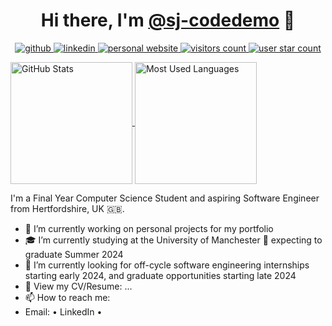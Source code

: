 <!-- TODO: Put Profile Banner here-->

<p>
<h1 align="center">
    Hi there, I'm <a href "https://github.com/sj-codedemo">@sj-codedemo</a> 👋
</h1>
</p>

<p align="center">
    <!-- GitHub -->
    <a href="https://github.com/sj-codedemo">
        <img src="https://img.shields.io/badge/github-%40sj--codedemo-211F1F?style=flat&logo=github&logoColor=white"
            alt="github" />
    </a>
    <!-- Linkedin -->
    <a href="">
        <img src="https://img.shields.io/badge/linkedin-username-0077B5?style=flat&logo=linkedin&logoColor=white"
            alt="linkedin" />
    </a>
    <!-- Personal Website -->
    <a href="sj-codedemo.github.io">
        <img src="https://img.shields.io/website?url=sj-codedemo.github.io&up_color=blue&down_message=offline&down_color=lightgrey&style=flat&label=My%20Website"
            alt="personal website" />
    </a>
    <!-- Visitor Count -->
    <a href="https://github.com/sj-codedemo">
        <img src="https://komarev.com/ghpvc/?username=sj-codedemo&style=flat&color=brightgreen" alt="visitors count" />
    </a>
    <!-- Profile Star Count -->
    <a href="https://github.com/sj-codedemo?tab=stars">
        <img src="https://img.shields.io/github/stars/sj-codedemo" alt="user star count" alt="profile stars count" />
    </a>
</p>

<!-- GitHub Readme Stats Cards-->

<!-- GitHub Readme Stats: Profile Details Card-->
<a href="https://github.com/sj-codedemo">
    <img align="center" height="195" alt="GitHub Stats"
        src="https://verceldeploy-github-readme-stats.vercel.app/api/?username=sj-codedemo&20Stats&show_icons=true&count_private=true&include_all_commits=true" />
</a>
<!-- GitHub Readme Stats: Most Used Languages Card-->
<a href="https://github.com/sj-codedemo">
    <img align="center" height="195" alt="Most Used Languages"
        src="https://verceldeploy-github-readme-stats.vercel.app/api/top-langs/?username=sj-codedemo&exclude_repo=verceldeploy-github-readme-stats&layout=compact&langs_count=8" />
</a>

<!-- Summary-->

I'm a Final Year Computer Science Student and aspiring Software Engineer from Hertfordshire, UK 🇬🇧.

- 🌱 I’m currently working on personal projects for my portfolio
- 🎓 I’m currently studying at the University of Manchester 🐝 expecting to graduate Summer 2024
- 💼 I’m currently looking for off-cycle software engineering internships starting early 2024, and graduate
opportunities
starting late 2024
- 📝 View my CV/Resume: ...
- 📫 How to reach me:
- Email: []() • LinkedIn[]() •